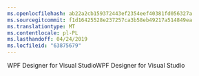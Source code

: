 ```yaml
---
ms.openlocfilehash: ab22a2cb159372443ef2354eef40381fd056327a
ms.sourcegitcommit: f1d16425528e237257ca3b58eb49217a514849ea
ms.translationtype: MT
ms.contentlocale: pl-PL
ms.lasthandoff: 04/24/2019
ms.locfileid: "63875679"
---
```

<span data-ttu-id="17b67-101">WPF Designer for Visual Studio</span><span class="sxs-lookup"><span data-stu-id="17b67-101">WPF Designer for Visual Studio</span></span>